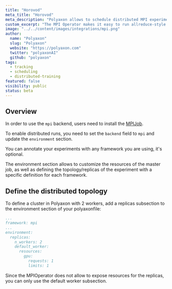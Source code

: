 ```yaml
---
title: "Horovod"
meta_title: "Horovod"
meta_description: "Polyaxon allows to schedule distributed MPI experiments, and supports tracking metrics, outputs, and models natively."
custom_excerpt: "The MPI Operator makes it easy to run allreduce-style distributed training."
image: "../../content/images/integrations/mpi.png"
author:
  name: "Polyaxon"
  slug: "Polyaxon"
  website: "https://polyaxon.com"
  twitter: "polyaxonAI"
  github: "polyaxon"
tags: 
  - tracking
  - scheduling
  - distributed-training
featured: false
visibility: public
status: beta
---
```


## Overview

In order to use the `mpi` backend, users need to install the [MPIJob](/integrations/kubeflow/#deploying-deleting-mpijob/).

To enable distributed runs, you need to set the `backend` field to `mpi` and update the `environment` section.

You can annotate your experiments with any framework you are using, it's optional.

The environment section allows to customize the resources of the master job, as well as defining the topology/replicas of the experiment with a specific definition for each framework.

## Define the distributed topology

To define a cluster in Polyaxon with 2 workers,
add a replicas subsection to the environment section of your polyaxonfile:


```yaml
...
framework: mpi
...
environment:
  replicas:
    n_workers: 2
    default_worker:
      resources:
        gpu:
          requests: 1
          limits: 1
```

Since the MPIOperator does not allow to expose resources for the replicas, you can only use the default worker subsection.
